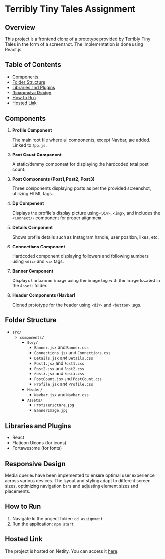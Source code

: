 # Terribly Tiny Tales Assignment

## Overview

This project is a frontend clone of a prototype provided by Terribly Tiny Tales in the form of a screenshot. The implementation is done using React.js.

## Table of Contents

- [Components](#components)
- [Folder Structure](#folder-structure)
- [Libraries and Plugins](#libraries-and-plugins)
- [Responsive Design](#responsive-design)
- [How to Run](#how-to-run)
- [Hosted Link](#hosted-link)

## Components

1. **Profile Component**

   The main root file where all components, except Navbar, are added. Linked to `App.js`.

2. **Post Count Component**

   A static/dummy component for displaying the hardcoded total post count.

3. **Post Components (Post1, Post2, Post3)**

   Three components displaying posts as per the provided screenshot, utilizing HTML tags.

4. **Dp Component**

   Displays the profile's display picture using `<Div>`, `<img>`, and includes the `<Connect/>` component for proper alignment.

5. **Details Component**

   Shows profile details such as Instagram handle, user position, likes, etc.

6. **Connections Component**

   Hardcoded component displaying followers and following numbers using `<div>` and `<i>` tags.

7. **Banner Component**

   Displays the banner image using the image tag with the image located in the `Assets` folder.

8. **Header Components (Navbar)**

   Cloned prototype for the header using `<div>` and `<button>` tags.

## Folder Structure

- `src/`
  - `components/`
    - `Body/`
      - `Banner.jsx` and `Banner.css`
      - `Connections.jsx` and `Connections.css`
      - `Details.jsx` and `Details.css`
      - `Post1.jsx` and `Post1.css`
      - `Post2.jsx` and `Post2.css`
      - `Post3.jsx` and `Post3.css`
      - `PostCount.jsx` and `PostCount.css`
      - `Profile.jsx` and `Profile.css`
    - `Header/`
      - `Navbar.jsx` and `Navbar.css`
    - `Assets/`
      - `ProfilePicture.jpg`
      - `BannerImage.jpg`

## Libraries and Plugins

- React
- Flaticon Uicons (for icons)
- Fortawesome (for fonts)

## Responsive Design

Media queries have been implemented to ensure optimal user experience across various devices. The layout and styling adapt to different screen sizes, optimizing navigation bars and adjusting element sizes and placements.

## How to Run

1. Navigate to the project folder: `cd assignment`
2. Run the application: `npm start`

## Hosted Link

The project is hosted on Netlify. You can access it [here](https://assignment-terribly.netlify.app/).
